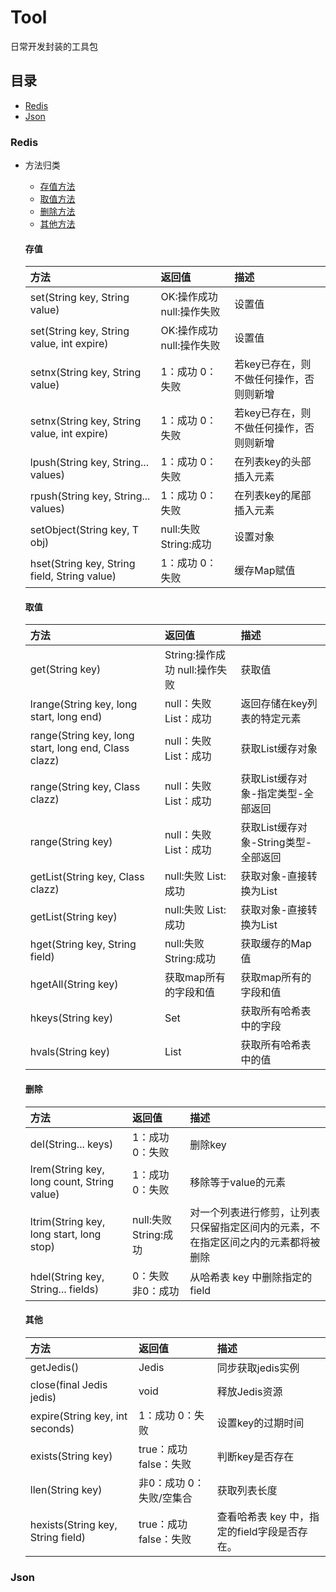 # Tool
日常开发封装的工具包


## 目录
- [Redis](#Redis)
- [Json](#Json)


### Redis
   
   + 方法归类
        - [存值方法](#存值)
        - [取值方法](#取值)
        - [删除方法](#删除)
        - [其他方法](#其他)

        #### 存值 
        | 方法 | 返回值 | 描述 |
        | :------ | :------ | :------ |
        | set(String key, String value) | OK:操作成功  null:操作失败 | 设置值 |
        | set(String key, String value, int expire) | OK:操作成功  null:操作失败 | 设置值 |
        | setnx(String key, String value) | 1：成功  0：失败 | 若key已存在，则不做任何操作，否则则新增 |
        | setnx(String key, String value, int expire) | 1：成功  0：失败 | 若key已存在，则不做任何操作，否则则新增 |
        | lpush(String key, String... values) | 1：成功  0：失败 | 在列表key的头部插入元素 |
        | rpush(String key, String... values) | 1：成功  0：失败 | 在列表key的尾部插入元素 |
        | setObject(String key, T obj) | null:失败  String:成功 | 设置对象 |
        | hset(String key, String field, String value) | 1：成功  0：失败 | 缓存Map赋值 |

        #### 取值 
        | 方法 | 返回值 | 描述 |
        | :------ | :------ | :------ |
        | get(String key) | String:操作成功 null:操作失败 | 获取值 |
        | lrange(String key, long start, long end) | null：失败  List<String>：成功 | 返回存储在key列表的特定元素 |
        | range(String key, long start, long end, Class<T> clazz) | null：失败  List<T>：成功 | 获取List缓存对象 |
        | range(String key, Class<T> clazz) | null：失败  List<T>：成功 | 获取List缓存对象-指定类型-全部返回 |
        | range(String key) | null：失败  List<T>：成功 | 获取List缓存对象-String类型-全部返回 |
        | getList(String key, Class clazz) | null:失败 List<T>:成功 | 获取对象-直接转换为List<T> |
        | getList(String key) | null:失败 List<Map>:成功 | 获取对象-直接转换为List<Map> |
        | hget(String key, String field) | null:失败  String:成功 | 获取缓存的Map值 |
        | hgetAll(String key) | 获取map所有的字段和值 | 获取map所有的字段和值 |
        | hkeys(String key) | Set | 获取所有哈希表中的字段 |
        | hvals(String key) | List | 获取所有哈希表中的值 |

        #### 删除 
        | 方法 | 返回值 | 描述 |
        | :------ | :------ | :------ |
        | del(String... keys) | 1：成功  0：失败 | 删除key |
        | lrem(String key, long count, String value) | 1：成功  0：失败 | 移除等于value的元素 |
        | ltrim(String key, long start, long stop) | null:失败  String:成功 | 对一个列表进行修剪，让列表只保留指定区间内的元素，不在指定区间之内的元素都将被删除 |
        | hdel(String key, String... fields) | 0：失败 非0：成功 | 从哈希表 key 中删除指定的field |
        
        #### 其他 
        | 方法 | 返回值 | 描述 |
        | :------ | :------ | :------ |
        | getJedis() | Jedis | 同步获取jedis实例 |
        | close(final Jedis jedis) | void | 释放Jedis资源 |
        | expire(String key, int seconds) | 1：成功  0：失败 | 设置key的过期时间 |
        | exists(String key) | true：成功  false：失败 | 判断key是否存在 |
        | llen(String key) | 非0：成功  0：失败/空集合 | 获取列表长度 |
        | hexists(String key, String field) | true：成功  false：失败 | 查看哈希表 key 中，指定的field字段是否存在。 |

### Json
